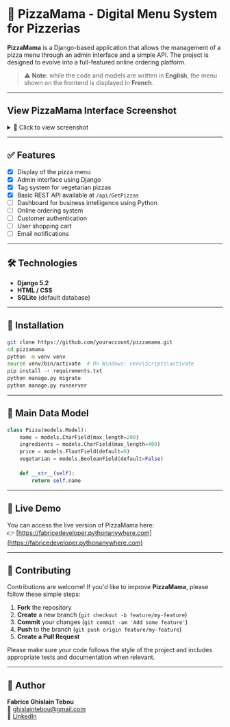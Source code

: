 # 🍕 PizzaMama - Digital Menu System for Pizzerias

**PizzaMama** is a Django-based application that allows the management of a pizza menu through an admin interface and a simple API. The project is designed to evolve into a full-featured online ordering platform.

> ⚠️ **Note**: while the code and models are written in **English**, the menu shown on the frontend is displayed in **French**.

---
## View PizzaMama Interface Screenshot
<details>
<summary>📸 Click to view screenshot</summary>

![PizzaMama Interface](pizzamama/menu/static/menu/images/pizzamama.jpg)

</details>

---

## ✅ Features

- [x] Display of the pizza menu  
- [x] Admin interface using Django  
- [x] Tag system for vegetarian pizzas  
- [x] Basic REST API available at `/api/GetPizzas`  
- [ ] Dashboard for business intelligence using Python  
- [ ] Online ordering system  
- [ ] Customer authentication  
- [ ] User shopping cart  
- [ ] Email notifications  

---

## 🛠 Technologies

- **Django 5.2**
- **HTML / CSS**
- **SQLite** (default database)

---

## 🚀 Installation

```bash
git clone https://github.com/youraccount/pizzamama.git
cd pizzamama
python -m venv venv
source venv/bin/activate  # On Windows: venv\Scripts\activate
pip install -r requirements.txt
python manage.py migrate
python manage.py runserver
```

---

## 🧱 Main Data Model

```python
class Pizza(models.Model):
    name = models.CharField(max_length=200)
    ingredients = models.CharField(max_length=400)
    price = models.FloatField(default=0)
    vegetarian = models.BooleanField(default=False)

    def __str__(self):
        return self.name
```

---

## 🔗 Live Demo

You can access the live version of PizzaMama here:  
👉 [https://fabricedeveloper.pythonanywhere.com](https://fabricedeveloper.pythonanywhere.com)

---

## 🤝 Contributing

Contributions are welcome! If you'd like to improve **PizzaMama**, please follow these simple steps:

1. **Fork** the repository  
2. **Create** a new branch (`git checkout -b feature/my-feature`)  
3. **Commit** your changes (`git commit -am 'Add some feature'`)  
4. **Push** to the branch (`git push origin feature/my-feature`)  
5. **Create a Pull Request**

Please make sure your code follows the style of the project and includes appropriate tests and documentation when relevant.

---

## 👤 Author

**Fabrice Ghislain Tebou**  
📧 ghislaintebou@gmail.com  
🔗 [LinkedIn](https://www.linkedin.com/in/fabrice-ghislain-tebou-72000b211/)

